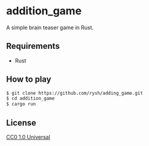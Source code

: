 addition_game
====

A simple brain teaser game in Rust.


## Requirements

* Rust

## How to play
```bash
$ git clone https://github.com/rysh/adding_game.git
$ cd addition_game
$ cargo run
```


## License
[CC0 1.0 Universal](LICENSE)